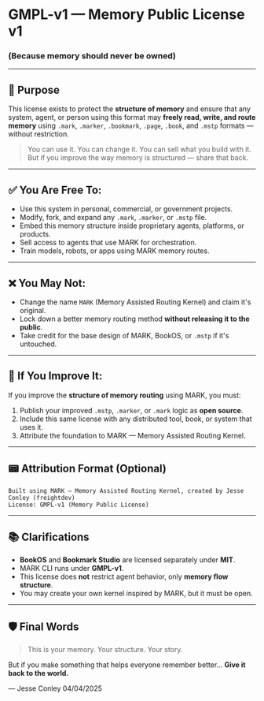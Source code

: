 # GMPL-v1 — Memory Public License v1

### (Because memory should never be owned)

---

## 🧠 Purpose

This license exists to protect the **structure of memory** and ensure that any system, agent, or person using this format may **freely read, write, and route memory** using `.mark`, `.marker`, `.bookmark`, `.page`, `.book`, and `.mstp` formats — without restriction.

> You can use it. You can change it. You can sell what you build with it.
> But if you improve the way memory is structured — share that back.

---

## ✅ You Are Free To:

* Use this system in personal, commercial, or government projects.
* Modify, fork, and expand any `.mark`, `.marker`, or `.mstp` file.
* Embed this memory structure inside proprietary agents, platforms, or products.
* Sell access to agents that use MARK for orchestration.
* Train models, robots, or apps using MARK memory routes.

---

## ❌ You May Not:

* Change the name `MARK` (Memory Assisted Routing Kernel) and claim it's original.
* Lock down a better memory routing method **without releasing it to the public**.
* Take credit for the base design of MARK, BookOS, or `.mstp` if it's untouched.

---

## 🔁 If You Improve It:

If you improve the **structure of memory routing** using MARK, you must:

1. Publish your improved `.mstp`, `.marker`, or `.mark` logic as **open source**.
2. Include this same license with any distributed tool, book, or system that uses it.
3. Attribute the foundation to MARK — Memory Assisted Routing Kernel.

---

## 📟 Attribution Format (Optional)

```
Built using MARK — Memory Assisted Routing Kernel, created by Jesse Conley (freightdev)
License: GMPL-v1 (Memory Public License)
```

---

## 📚 Clarifications

* **BookOS** and **Bookmark Studio** are licensed separately under **MIT**.
* MARK CLI runs under **GMPL-v1**.
* This license does **not** restrict agent behavior, only **memory flow structure**.
* You may create your own kernel inspired by MARK, but it must be open.

---

## 🛡️ Final Words

> This is your memory.
> Your structure.
> Your story.

But if you make something that helps everyone remember better...
**Give it back to the world.**

— Jesse Conley
04/04/2025
